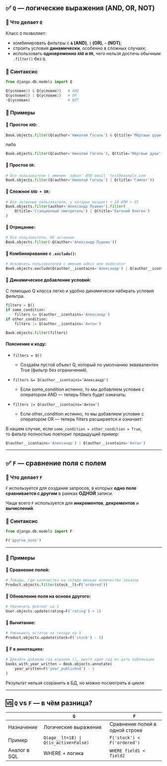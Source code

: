 ## ✅ `Q` — логические выражения (AND, OR, NOT)

### 📌 Что делает `Q`

Класс `Q` позволяет:

* комбинировать фильтры с **`&` (AND)**, **`|` (OR)**, **`~` (NOT)**;
* строить условия **динамически**, особенно в сложных случаях;
* использовать **одновременно `AND` и `OR`**, чего нельзя достичь обычным `.filter()` без `Q`.

### 🧠 Синтаксис

```python
from django.db.models import Q

Q(условие1) & Q(условие2)   # AND
Q(условие1) | Q(условие2)   # OR
~Q(условие)                 # NOT
```

### 🧪 Примеры

#### 🔹 Простое `AND`:

```python
Book.objects.filter(Q(author='Николай Гоголь') & Q(title='Мёртвые души'))
```
либо

```python
Book.objects.filter(Q(author='Николай Гоголь'), Q(title='Мёртвые души'))
```
#### 🔹 Простое `OR`:

```python
# Все пользователи с именем 'admin' ИЛИ email 'test@example.com'
Book.objects.filter(Q(author='Николай Гоголь') | Q(title='Гамлет'))
```

#### 🔹 Сложное `AND + OR`:

```python
# Все активные пользователи, у которых возраст < 18 ИЛИ > 65
Book.objects.filter(author='Александр Пушкин').filter(
    Q(title='Станционный смотритель') | Q(title='Евгений Онегин')
)
```

#### 🔹 Отрицание:

```python
# Все пользователи, НЕ активные
Book.objects.filter(~Q(author='Александр Пушкин'))
```

#### 🔹 Комбинирование с `.exclude()`:

```python
# Исключить пользователей с именем admin или moderator
Book.objects.exclude(Q(author__icontains='Александр') | Q(author__icontains='Антон'))
```

#### 🔹 Динамическое добавление условий:

С помощью Q класса легко и удобно динамически набирать условия фильтра.

```python
filters = Q()
if some_condition:
    filters &= Q(author__icontains='Александр')
if other_condition:
    filters |= Q(author__icontains='Антон')

Book.objects.filter(filters)
```

#### Пояснение к коду:

- `filters = Q()`
  - Создаём пустой объект Q, который по умолчанию эквивалентен True (фильтр без ограничений).

- `filters &= Q(author__icontains='Александр')`
  - Если some_condition истинно, то мы добавляем условие с оператором AND — теперь filters будет означать:

- `filters |= Q(author__icontains='Антон')`
  - Если other_condition истинно, то мы добавляем условие с оператором OR — теперь filters расширяется и означает:


В нашем случае, если `some_condition = other_condition = True`,   
то фильтр полностью повторит предыдущий пример:
```python
Q(author__icontains='Александр') | Q(author__icontains='Антон')
```

---

## ✅ `F` — сравнение **поля с полем**

### 📌 Что делает `F`

`F` используется для создания запросов, в которых **одно поле сравнивается с другим** в рамках **ОДНОЙ** записи.

Чаще всего `F` используется для **инкрементов**, **декрементов** и **вычислений**.

### 🧠 Синтаксис

```python
from django.db.models import F

F('другое_поле')
```

---

### 🧪 Примеры

#### 🔹 Сравнение полей:

```python
# Товары, где количество на складе меньше количества заказов
Product.objects.filter(stock__lt=F('ordered'))
```

#### 🔹 Обновление поля на основе другого:

```python
# Увеличить рейтинг на 1
User.objects.update(rating=F('rating') + 1)
```

#### 🔹 Вычитание:

```python
# Уменьшить остаток на складе на 5
Product.objects.update(stock=F('stock') - 5)
```

#### 🔹 F в аннотациях:

```python
# Давайте добавим год издания (), вычтя один год из даты публикации
books_with_year_written = Book.objects.annotate(
    year_written=F('year_published') - 1
)
```

Результат нельзя сохранить в БД, но можно посмотреть в цикле

---

## 🆚 `Q` vs `F` — в чём разница?

|                | `Q`                                   | `F`                                  |
| -------------- |---------------------------------------|--------------------------------------|
| Назначение     | Логические выражения                  | Сравнение полей в одной строке       |
| Пример         | `Q(age__lt=18) \| Q(is_active=False)` | `F('stock') < F('ordered')`          |
| Аналог в SQL   | WHERE + логика                        | `WHERE field1 < field2`              |


